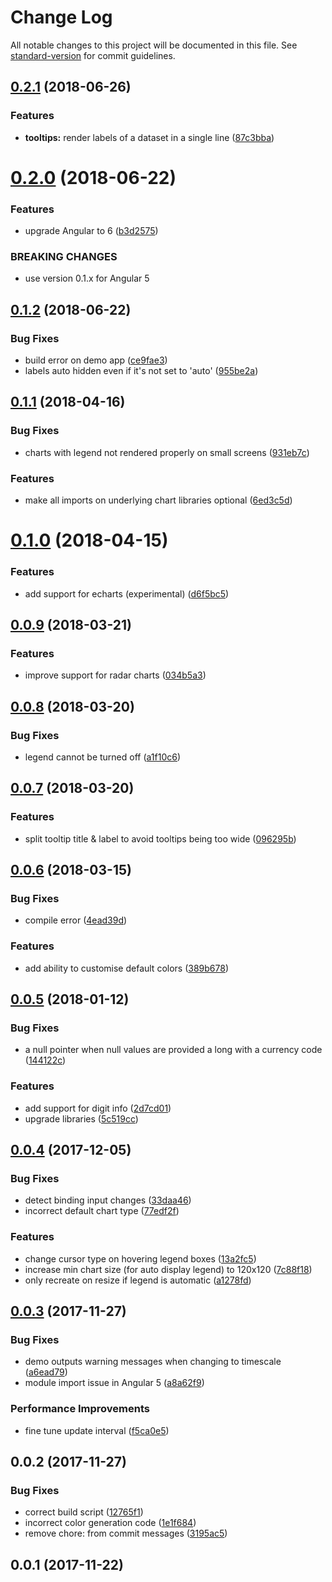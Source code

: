 # Change Log

All notable changes to this project will be documented in this file. See [standard-version](https://github.com/conventional-changelog/standard-version) for commit guidelines.

<a name="0.2.1"></a>
## [0.2.1](https://github.com/ztan/ezy-chart/compare/v0.2.0...v0.2.1) (2018-06-26)


### Features

* **tooltips:** render labels of a dataset in a single line ([87c3bba](https://github.com/ztan/ezy-chart/commit/87c3bba))



<a name="0.2.0"></a>
# [0.2.0](https://github.com/ztan/ezy-chart/compare/v0.1.2...v0.2.0) (2018-06-22)


### Features

* upgrade Angular to 6 ([b3d2575](https://github.com/ztan/ezy-chart/commit/b3d2575))


### BREAKING CHANGES

* use version 0.1.x for Angular 5



<a name="0.1.2"></a>
## [0.1.2](https://github.com/ztan/ezy-chart/compare/v0.1.1...v0.1.2) (2018-06-22)


### Bug Fixes

* build error on demo app ([ce9fae3](https://github.com/ztan/ezy-chart/commit/ce9fae3))
* labels auto hidden even if it's not set to 'auto' ([955be2a](https://github.com/ztan/ezy-chart/commit/955be2a))



<a name="0.1.1"></a>
## [0.1.1](https://github.com/ztan/ezy-chart/compare/v0.1.0...v0.1.1) (2018-04-16)


### Bug Fixes

* charts with legend not rendered properly on small screens ([931eb7c](https://github.com/ztan/ezy-chart/commit/931eb7c))


### Features

* make all imports on underlying chart libraries optional ([6ed3c5d](https://github.com/ztan/ezy-chart/commit/6ed3c5d))



<a name="0.1.0"></a>
# [0.1.0](https://github.com/ztan/ezy-chart/compare/v0.0.9...v0.1.0) (2018-04-15)


### Features

* add support for echarts (experimental) ([d6f5bc5](https://github.com/ztan/ezy-chart/commit/d6f5bc5))



<a name="0.0.9"></a>
## [0.0.9](https://github.com/ztan/ezy-chart/compare/v0.0.8...v0.0.9) (2018-03-21)


### Features

* improve support for radar charts ([034b5a3](https://github.com/ztan/ezy-chart/commit/034b5a3))



<a name="0.0.8"></a>
## [0.0.8](https://github.com/ztan/ezy-chart/compare/v0.0.7...v0.0.8) (2018-03-20)


### Bug Fixes

* legend cannot be turned off ([a1f10c6](https://github.com/ztan/ezy-chart/commit/a1f10c6))



<a name="0.0.7"></a>
## [0.0.7](https://github.com/ztan/ezy-chart/compare/v0.0.6...v0.0.7) (2018-03-20)


### Features

* split tooltip title & label to avoid tooltips being too wide ([096295b](https://github.com/ztan/ezy-chart/commit/096295b))



<a name="0.0.6"></a>
## [0.0.6](https://github.com/ztan/ezy-chart/compare/v0.0.5...v0.0.6) (2018-03-15)


### Bug Fixes

* compile error ([4ead39d](https://github.com/ztan/ezy-chart/commit/4ead39d))


### Features

* add ability to customise default colors ([389b678](https://github.com/ztan/ezy-chart/commit/389b678))



<a name="0.0.5"></a>
## [0.0.5](https://github.com/ztan/ezy-chart/compare/v0.0.4...v0.0.5) (2018-01-12)


### Bug Fixes

* a null pointer when null values are provided a long with a currency code ([144122c](https://github.com/ztan/ezy-chart/commit/144122c))


### Features

* add support for digit info ([2d7cd01](https://github.com/ztan/ezy-chart/commit/2d7cd01))
* upgrade libraries ([5c519cc](https://github.com/ztan/ezy-chart/commit/5c519cc))



<a name="0.0.4"></a>
## [0.0.4](https://github.com/ztan/ezy-chart/compare/v0.0.3...v0.0.4) (2017-12-05)


### Bug Fixes

* detect binding input changes ([33daa46](https://github.com/ztan/ezy-chart/commit/33daa46))
* incorrect default chart type ([77edf2f](https://github.com/ztan/ezy-chart/commit/77edf2f))


### Features

* change cursor type on hovering legend boxes ([13a2fc5](https://github.com/ztan/ezy-chart/commit/13a2fc5))
* increase min chart size (for auto display legend) to 120x120 ([7c88f18](https://github.com/ztan/ezy-chart/commit/7c88f18))
* only recreate on resize if legend is automatic ([a1278fd](https://github.com/ztan/ezy-chart/commit/a1278fd))



<a name="0.0.3"></a>
## [0.0.3](https://github.com/ztan/ezy-chart/compare/v0.0.2...v0.0.3) (2017-11-27)


### Bug Fixes

* demo outputs warning messages when changing to timescale ([a6ead79](https://github.com/ztan/ezy-chart/commit/a6ead79))
* module import issue in Angular 5 ([a8a62f9](https://github.com/ztan/ezy-chart/commit/a8a62f9))


### Performance Improvements

* fine tune update interval ([f5ca0e5](https://github.com/ztan/ezy-chart/commit/f5ca0e5))



<a name="0.0.2"></a>
## 0.0.2 (2017-11-27)


### Bug Fixes

* correct build script ([12765f1](https://github.com/ztan/ezy-chart/commit/12765f1))
* incorrect color generation code ([1e1f684](https://github.com/ztan/ezy-chart/commit/1e1f684))
* remove chore: from commit messages ([3195ac5](https://github.com/ztan/ezy-chart/commit/3195ac5))



<a name="0.0.1"></a>
## 0.0.1 (2017-11-22)
